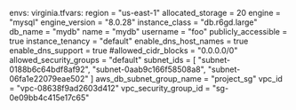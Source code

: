 envs:
virginia.tfvars: 
region                  = "us-east-1"
allocated_storage       = 20
engine                  = "mysql"
engine_version          = "8.0.28"
instance_class          = "db.r6gd.large"
db_name                 = "mydb"
name                    = "mydb"
username                = "foo"
publicly_accessible     = true
instance_tenancy        = "default"
enable_dns_host_names   = true
enable_dns_support      = true
#allowed_cidr_blocks     = "0.0.0.0/0"
allowed_security_groups = "default"
subnet_ids = [
  "subnet-0188b6c64bdf8af92", "subnet-0aab9c166f58508a8", "subnet-06fa1e22079eae502"
]
aws_db_subnet_group_name = "project_sg"
vpc_id                   = "vpc-08638f9ad2603d412"
vpc_security_group_id    = "sg-0e09bb4c415e17c65"